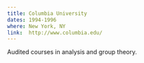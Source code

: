 ```yaml
---
title: Columbia University
dates: 1994-1996
where: New York, NY
link:  http://www.columbia.edu/
---
```


Audited courses in analysis and group theory.
